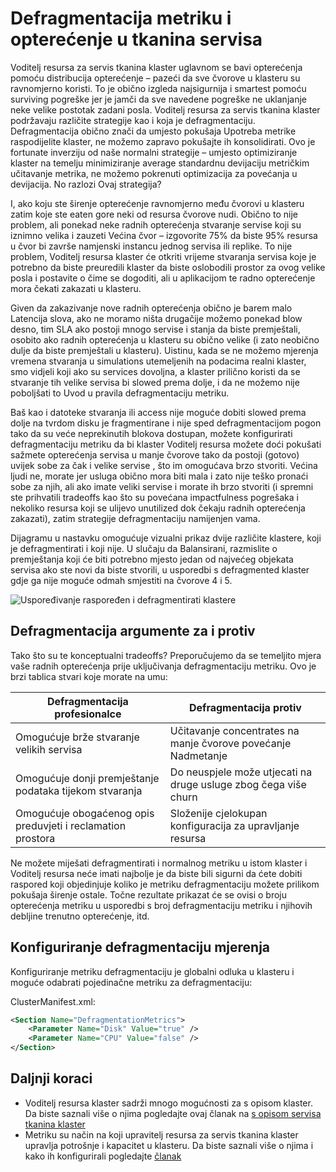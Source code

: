 <properties
   pageTitle="Defragmentacija metriku u Azure Service tkanina | Microsoft Azure"
   description="Pregled korištenja defragmentaciju ili packing kao Strategije za metriku u tkanina servisa"
   services="service-fabric"
   documentationCenter=".net"
   authors="masnider"
   manager="timlt"
   editor=""/>

<tags
   ms.service="Service-Fabric"
   ms.devlang="dotnet"
   ms.topic="article"
   ms.tgt_pltfrm="NA"
   ms.workload="NA"
   ms.date="08/19/2016"
   ms.author="masnider"/>

# <a name="defragmentation-of-metrics-and-load-in-service-fabric"></a>Defragmentacija metriku i opterećenje u tkanina servisa
Voditelj resursa za servis tkanina klaster uglavnom se bavi opterećenja pomoću distribucija opterećenje – pazeći da sve čvorove u klasteru su ravnomjerno koristi. To je obično izgleda najsigurnija i smartest pomoću surviving pogreške jer je jamči da sve navedene pogreške ne uklanjanje neke velike postotak zadani posla. Voditelj resursa za servis tkanina klaster podržavaju različite strategije kao i koja je defragmentaciju. Defragmentacija obično znači da umjesto pokušaja Upotreba metrike raspodijelite klaster, ne možemo zapravo pokušajte ih konsolidirati. Ovo je fortunate inverziju od naše normalni strategije – umjesto optimiziranje klaster na temelju minimiziranje average standardnu devijaciju metričkim učitavanje metrika, ne možemo pokrenuti optimizacija za povećanja u devijacija. No razlozi Ovaj strategija?

I, ako koju ste širenje opterećenje ravnomjerno među čvorovi u klasteru zatim koje ste eaten gore neki od resursa čvorove nudi. Obično to nije problem, ali ponekad neke radnih opterećenja stvaranje servise koji su iznimno velika i zauzeti Većina čvor – izgovorite 75% da biste 95% resursa u čvor bi završe namjenski instancu jednog servisa ili replike. To nije problem, Voditelj resursa klaster će otkriti vrijeme stvaranja servisa koje je potrebno da biste preuredili klaster da biste oslobodili prostor za ovog velike posla i postavite o čime se dogoditi, ali u aplikacijom te radno opterećenje mora čekati zakazati u klasteru.

Given da zakazivanje nove radnih opterećenja obično je barem malo Latencija slova, ako ne moramo ništa drugačije možemo ponekad blow desno, tim SLA ako postoji mnogo servise i stanja da biste premještali, osobito ako radnih opterećenja u klasteru su obično velike (i zato neobično dulje da biste premještali u klasteru). Uistinu, kada se ne možemo mjerenja vremena stvaranja u simulations utemeljenih na podacima realni klaster, smo vidjeli koji ako su services dovoljna, a klaster prilično koristi da se stvaranje tih velike servisa bi slowed prema dolje, i da ne možemo nije poboljšati to Uvod u pravila defragmentaciju metriku.

Baš kao i datoteke stvaranja ili access nije moguće dobiti slowed prema dolje na tvrdom disku je fragmentirane i nije sped defragmentacijom pogon tako da su veće neprekinutih blokova dostupan, možete konfigurirati defragmentaciju metriku da bi klaster Voditelj resursa možete doći pokušati sažmete opterećenja servisa u manje čvorove tako da postoji (gotovo) uvijek sobe za čak i velike servise , što im omogućava brzo stvoriti. Većina ljudi ne, morate jer usluga obično mora biti mala i zato nije teško pronaći sobe za njih, ali ako imate veliki servise i morate ih brzo stvoriti (i spremni ste prihvatili tradeoffs kao što su povećana impactfulness pogrešaka i nekoliko resursa koji se ulijevo unutilized dok čekaju radnih opterećenja zakazati), zatim strategije defragmentaciju namijenjen vama.

Dijagramu u nastavku omogućuje vizualni prikaz dvije različite klastere, koji je defragmentirati i koji nije. U slučaju da Balansirani, razmislite o premještanja koji će biti potrebno mjesto jedan od najvećeg objekata servisa ako ste novi da biste stvorili, u usporedbi s defragmented klaster gdje ga nije moguće odmah smjestiti na čvorove 4 i 5.

![Uspoređivanje raspoređen i defragmentirati klastere][Image1]

## <a name="defragmentation-pros-and-cons"></a>Defragmentacija argumente za i protiv
Tako što su te konceptualni tradeoffs? Preporučujemo da se temeljito mjera vaše radnih opterećenja prije uključivanja defragmentaciju metriku. Ovo je brzi tablica stvari koje morate na umu:

| Defragmentacija profesionalce  | Defragmentacija protiv |
|----------------------|----------------------|
|Omogućuje brže stvaranje velikih servisa | Učitavanje concentrates na manje čvorove povećanje Nadmetanje
|Omogućuje donji premještanje podataka tijekom stvaranja    | Do neuspjele može utjecati na druge usluge zbog čega više churn
|Omogućuje obogaćenog opis preduvjeti i reclamation prostora | Složenije cjelokupan konfiguracija za upravljanje resursa

Ne možete miješati defragmentirati i normalnog metriku u istom klaster i Voditelj resursa neće imati najbolje je da biste bili sigurni da ćete dobiti raspored koji objedinjuje koliko je metriku defragmentaciju možete prilikom pokušaja širenje ostale. Točne rezultate prikazat će se ovisi o broju opterećenja metriku u usporedbi s broj defragmentaciju metriku i njihovih debljine trenutno opterećenje, itd.

## <a name="configuring-defragmentation-metrics"></a>Konfiguriranje defragmentaciju mjerenja
Konfiguriranje metriku defragmentaciju je globalni odluka u klasteru i moguće odabrati pojedinačne metriku za defragmentaciju:

ClusterManifest.xml:

```xml
<Section Name="DefragmentationMetrics">
    <Parameter Name="Disk" Value="true" />
    <Parameter Name="CPU" Value="false" />
</Section>
```

## <a name="next-steps"></a>Daljnji koraci
- Voditelj resursa klaster sadrži mnogo mogućnosti za s opisom klaster. Da biste saznali više o njima pogledajte ovaj članak na [s opisom servisa tkanina klaster](service-fabric-cluster-resource-manager-cluster-description.md)
- Metriku su način na koji upravitelj resursa za servis tkanina klaster upravlja potrošnje i kapacitet u klasteru. Da biste saznali više o njima i kako ih konfigurirali pogledajte [članak](service-fabric-cluster-resource-manager-metrics.md)

[Image1]:./media/service-fabric-cluster-resource-manager-defragmentation-metrics/balancing-defrag-compared.png
